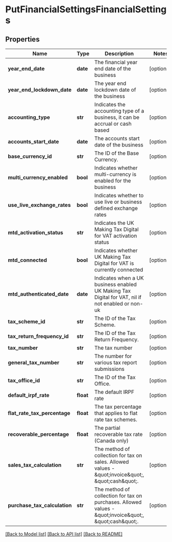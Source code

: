 # PutFinancialSettingsFinancialSettings

## Properties
Name | Type | Description | Notes
------------ | ------------- | ------------- | -------------
**year_end_date** | **date** | The financial year end date of the business | [optional] 
**year_end_lockdown_date** | **date** | The year end lockdown date of the business | [optional] 
**accounting_type** | **str** | Indicates the accounting type of a business, it can be accrual or cash based | [optional] 
**accounts_start_date** | **date** | The accounts start date of the business | [optional] 
**base_currency_id** | **str** | The ID of the Base Currency. | [optional] 
**multi_currency_enabled** | **bool** | Indicates whether multi-currency is enabled for the business | [optional] 
**use_live_exchange_rates** | **bool** | Indicates whether to use live or business defined exchange rates | [optional] 
**mtd_activation_status** | **str** | Indicates the UK Making Tax Digital for VAT activation status | [optional] 
**mtd_connected** | **bool** | Indicates whether UK Making Tax Digital for VAT is currently connected | [optional] 
**mtd_authenticated_date** | **date** | Indicates when a UK business enabled UK Making Tax Digital for VAT, nil if not enabled or non-uk | [optional] 
**tax_scheme_id** | **str** | The ID of the Tax Scheme. | [optional] 
**tax_return_frequency_id** | **str** | The ID of the Tax Return Frequency. | [optional] 
**tax_number** | **str** | The tax number | [optional] 
**general_tax_number** | **str** | The number for various tax report submissions | [optional] 
**tax_office_id** | **str** | The ID of the Tax Office. | [optional] 
**default_irpf_rate** | **float** | The default IRPF rate | [optional] 
**flat_rate_tax_percentage** | **float** | The tax percentage that applies to flat rate tax schemes. | [optional] 
**recoverable_percentage** | **float** | The partial recoverable tax rate (Canada only) | [optional] 
**sales_tax_calculation** | **str** | The method of collection for tax on sales. Allowed values - \&quot;invoice\&quot;, \&quot;cash\&quot;. | [optional] 
**purchase_tax_calculation** | **str** | The method of collection for tax on purchases. Allowed values - \&quot;invoice\&quot;, \&quot;cash\&quot;. | [optional] 

[[Back to Model list]](../README.md#documentation-for-models) [[Back to API list]](../README.md#documentation-for-api-endpoints) [[Back to README]](../README.md)


